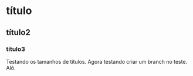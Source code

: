 # título

## título2

### título3

Testando os tamanhos de títulos. 
Agora testando criar um branch no teste. Alô.
